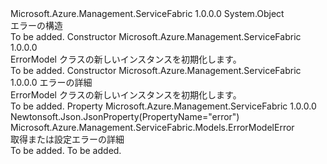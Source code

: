 <Type Name="ErrorModel" FullName="Microsoft.Azure.Management.ServiceFabric.Models.ErrorModel">
  <TypeSignature Language="C#" Value="public class ErrorModel" />
  <TypeSignature Language="ILAsm" Value=".class public auto ansi beforefieldinit ErrorModel extends System.Object" />
  <TypeSignature Language="DocId" Value="T:Microsoft.Azure.Management.ServiceFabric.Models.ErrorModel" />
  <TypeSignature Language="VB.NET" Value="Public Class ErrorModel" />
  <TypeSignature Language="F#" Value="type ErrorModel = class" />
  <AssemblyInfo>
    <AssemblyName>Microsoft.Azure.Management.ServiceFabric</AssemblyName>
    <AssemblyVersion>1.0.0.0</AssemblyVersion>
  </AssemblyInfo>
  <Base>
    <BaseTypeName>System.Object</BaseTypeName>
  </Base>
  <Interfaces />
  <Docs>
    <summary>
            エラーの構造
            </summary>
    <remarks>To be added.</remarks>
  </Docs>
  <Members>
    <Member MemberName=".ctor">
      <MemberSignature Language="C#" Value="public ErrorModel ();" />
      <MemberSignature Language="ILAsm" Value=".method public hidebysig specialname rtspecialname instance void .ctor() cil managed" />
      <MemberSignature Language="DocId" Value="M:Microsoft.Azure.Management.ServiceFabric.Models.ErrorModel.#ctor" />
      <MemberSignature Language="VB.NET" Value="Public Sub New ()" />
      <MemberType>Constructor</MemberType>
      <AssemblyInfo>
        <AssemblyName>Microsoft.Azure.Management.ServiceFabric</AssemblyName>
        <AssemblyVersion>1.0.0.0</AssemblyVersion>
      </AssemblyInfo>
      <Parameters />
      <Docs>
        <summary>
            ErrorModel クラスの新しいインスタンスを初期化します。
            </summary>
        <remarks>To be added.</remarks>
      </Docs>
    </Member>
    <Member MemberName=".ctor">
      <MemberSignature Language="C#" Value="public ErrorModel (Microsoft.Azure.Management.ServiceFabric.Models.ErrorModelError error = null);" />
      <MemberSignature Language="ILAsm" Value=".method public hidebysig specialname rtspecialname instance void .ctor(class Microsoft.Azure.Management.ServiceFabric.Models.ErrorModelError error) cil managed" />
      <MemberSignature Language="DocId" Value="M:Microsoft.Azure.Management.ServiceFabric.Models.ErrorModel.#ctor(Microsoft.Azure.Management.ServiceFabric.Models.ErrorModelError)" />
      <MemberSignature Language="VB.NET" Value="Public Sub New (Optional error As ErrorModelError = null)" />
      <MemberSignature Language="F#" Value="new Microsoft.Azure.Management.ServiceFabric.Models.ErrorModel : Microsoft.Azure.Management.ServiceFabric.Models.ErrorModelError -&gt; Microsoft.Azure.Management.ServiceFabric.Models.ErrorModel" Usage="new Microsoft.Azure.Management.ServiceFabric.Models.ErrorModel error" />
      <MemberType>Constructor</MemberType>
      <AssemblyInfo>
        <AssemblyName>Microsoft.Azure.Management.ServiceFabric</AssemblyName>
        <AssemblyVersion>1.0.0.0</AssemblyVersion>
      </AssemblyInfo>
      <Parameters>
        <Parameter Name="error" Type="Microsoft.Azure.Management.ServiceFabric.Models.ErrorModelError" />
      </Parameters>
      <Docs>
        <param name="error">エラーの詳細 </param>
        <summary>
            ErrorModel クラスの新しいインスタンスを初期化します。
            </summary>
        <remarks>To be added.</remarks>
      </Docs>
    </Member>
    <Member MemberName="Error">
      <MemberSignature Language="C#" Value="public Microsoft.Azure.Management.ServiceFabric.Models.ErrorModelError Error { get; set; }" />
      <MemberSignature Language="ILAsm" Value=".property instance class Microsoft.Azure.Management.ServiceFabric.Models.ErrorModelError Error" />
      <MemberSignature Language="DocId" Value="P:Microsoft.Azure.Management.ServiceFabric.Models.ErrorModel.Error" />
      <MemberSignature Language="VB.NET" Value="Public Property Error As ErrorModelError" />
      <MemberSignature Language="F#" Value="member this.Error : Microsoft.Azure.Management.ServiceFabric.Models.ErrorModelError with get, set" Usage="Microsoft.Azure.Management.ServiceFabric.Models.ErrorModel.Error" />
      <MemberType>Property</MemberType>
      <AssemblyInfo>
        <AssemblyName>Microsoft.Azure.Management.ServiceFabric</AssemblyName>
        <AssemblyVersion>1.0.0.0</AssemblyVersion>
      </AssemblyInfo>
      <Attributes>
        <Attribute>
          <AttributeName>Newtonsoft.Json.JsonProperty(PropertyName="error")</AttributeName>
        </Attribute>
      </Attributes>
      <ReturnValue>
        <ReturnType>Microsoft.Azure.Management.ServiceFabric.Models.ErrorModelError</ReturnType>
      </ReturnValue>
      <Docs>
        <summary>
            取得または設定エラーの詳細
            </summary>
        <value>To be added.</value>
        <remarks>To be added.</remarks>
      </Docs>
    </Member>
  </Members>
</Type>
